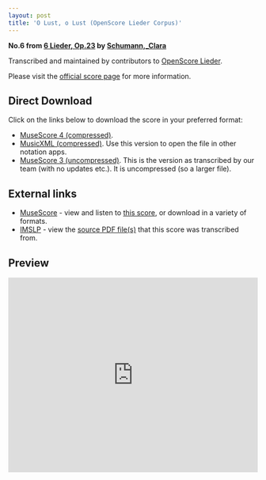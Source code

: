 ```yaml
---
layout: post
title: 'O Lust, o Lust (OpenScore Lieder Corpus)'
---
```


__No.6 from [6 Lieder, Op.23](https://fourscoreandmore.org/openscore/lieder/Schumann,_Clara/6_Lieder,_Op.23/) by [Schumann,_Clara](https://fourscoreandmore.org/openscore/lieder/Schumann,_Clara)__

Transcribed and maintained by contributors to [OpenScore Lieder].

Please visit the [official score page] for more information.

[official score page]: https://musescore.com/openscore-lieder-corpus/scores/5142768
[OpenScore Lieder]: https://musescore.com/openscore-lieder-corpus

## Direct Download

Click on the links below to download the score in your preferred format:
- [MuseScore 4 (compressed)](https://fourscoreandmore.org/openscore/lieder/Schumann,_Clara/6_Lieder,_Op.23/6_O_Lust,_o_Lust.mscz).
- [MusicXML (compressed)](https://fourscoreandmore.org/openscore/lieder/Schumann,_Clara/6_Lieder,_Op.23/6_O_Lust,_o_Lust.mxl). Use this version to open the file in other notation apps.
- [MuseScore 3 (uncompressed)](https://raw.githubusercontent.com/OpenScore/Lieder/refs/heads/main/scores/Schumann,_Clara/6_Lieder,_Op.23/6_O_Lust,_o_Lust/lc5142768.mscx). This is the version as transcribed by our team (with no updates etc.). It is uncompressed (so a larger file).

## External links

- [MuseScore] - view and listen to [this score][MuseScore], or download in a variety of formats.
- [IMSLP] - view the [source PDF file(s)][IMSLP] that this score was transcribed from.

[MuseScore]: https://musescore.com/score/5142768
[IMSLP]: https://imslp.org/wiki/Special:ReverseLookup/485202

## Preview

<iframe width="100%" height="394" src="https://musescore.com/openscore-lieder-corpus/scores/5142768/embed" frameborder="0" allowfullscreen allow="autoplay; fullscreen"></iframe>
